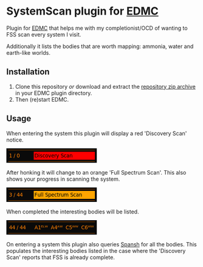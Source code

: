# SystemScan plugin for [EDMC](https://github.com/Marginal/EDMarketConnector/wiki)

Plugin for [EDMC](https://github.com/EDCD/EDMarketConnector/wiki) that helps
me with my completionist/OCD of wanting to FSS scan every system I visit.

Additionally it lists the bodies that are worth mapping:
ammonia, water and earth-like worlds.

## Installation

 1. Clone this repository *or* download and extract the
    [repository zip archive](https://github.com/pwerken/EDMC_SystemScan/archive/main.zip)
    in your EDMC plugin directory.
 2. Then (re)start EDMC.

## Usage

When entering the system this plugin will display a red 'Discovery Scan'
notice.

![discovery scan](/preview/discoveryscan.png)

After honking it will change to an orange 'Full Spectrum Scan'.
This also shows your progress in scanning the system.

![discovery scan](/preview/fullspectrumscan.png)

When completed the interesting bodies will be listed.

![discovery scan](/preview/systemscancomplete.png)

On entering a system this plugin also queries [Spansh](https://www.spansh.co.uk)
for all the bodies.  This populates the interesting bodies listed in the
case where the 'Discovery Scan' reports that FSS is already complete.
